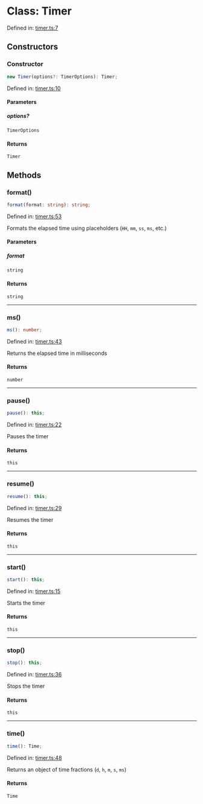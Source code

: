 # Class: Timer

Defined in: [timer.ts:7](https://github.com/freearhey/core-js/blob/8c0704a0850302bdab71f91382f3c72b852fcf07/src/timer.ts#L7)

## Constructors

### Constructor

```ts
new Timer(options?: TimerOptions): Timer;
```

Defined in: [timer.ts:10](https://github.com/freearhey/core-js/blob/8c0704a0850302bdab71f91382f3c72b852fcf07/src/timer.ts#L10)

#### Parameters

##### options?

`TimerOptions`

#### Returns

`Timer`

## Methods

### format()

```ts
format(format: string): string;
```

Defined in: [timer.ts:53](https://github.com/freearhey/core-js/blob/8c0704a0850302bdab71f91382f3c72b852fcf07/src/timer.ts#L53)

Formats the elapsed time using placeholders (`HH`, `mm`, `ss`, `ms`, etc.)

#### Parameters

##### format

`string`

#### Returns

`string`

***

### ms()

```ts
ms(): number;
```

Defined in: [timer.ts:43](https://github.com/freearhey/core-js/blob/8c0704a0850302bdab71f91382f3c72b852fcf07/src/timer.ts#L43)

Returns the elapsed time in milliseconds

#### Returns

`number`

***

### pause()

```ts
pause(): this;
```

Defined in: [timer.ts:22](https://github.com/freearhey/core-js/blob/8c0704a0850302bdab71f91382f3c72b852fcf07/src/timer.ts#L22)

Pauses the timer

#### Returns

`this`

***

### resume()

```ts
resume(): this;
```

Defined in: [timer.ts:29](https://github.com/freearhey/core-js/blob/8c0704a0850302bdab71f91382f3c72b852fcf07/src/timer.ts#L29)

Resumes the timer

#### Returns

`this`

***

### start()

```ts
start(): this;
```

Defined in: [timer.ts:15](https://github.com/freearhey/core-js/blob/8c0704a0850302bdab71f91382f3c72b852fcf07/src/timer.ts#L15)

Starts the timer

#### Returns

`this`

***

### stop()

```ts
stop(): this;
```

Defined in: [timer.ts:36](https://github.com/freearhey/core-js/blob/8c0704a0850302bdab71f91382f3c72b852fcf07/src/timer.ts#L36)

Stops the timer

#### Returns

`this`

***

### time()

```ts
time(): Time;
```

Defined in: [timer.ts:48](https://github.com/freearhey/core-js/blob/8c0704a0850302bdab71f91382f3c72b852fcf07/src/timer.ts#L48)

Returns an object of time fractions (`d`, `h`, `m`, `s`, `ms`)

#### Returns

`Time`
